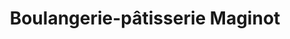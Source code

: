 ---
title: "Boulangerie-pâtisserie Maginot"
url: /fains-veel/boulangerie-patisserie-maginot/
shop: boulangerie
---